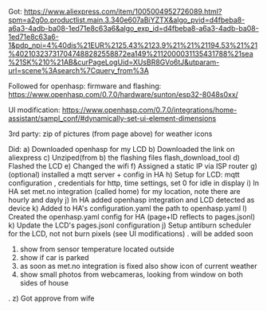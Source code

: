 Got: https://www.aliexpress.com/item/1005004952726089.html?spm=a2g0o.productlist.main.3.340e607aBiYZTX&algo_pvid=d4fbeba8-a6a3-4adb-ba08-1ed71e8c63a6&algo_exp_id=d4fbeba8-a6a3-4adb-ba08-1ed71e8c63a6-1&pdp_npi=4%40dis%21EUR%2125.43%2123.9%21%21%21194.53%21%21%402103237317047488282558872ea149%2112000031135431788%21sea%21SK%210%21AB&curPageLogUid=XUsBR8GVo6tJ&utparam-url=scene%3Asearch%7Cquery_from%3A

Followed for openhasp: firmware and flashing:
https://www.openhasp.com/0.7.0/hardware/sunton/esp32-8048s0xx/

UI modification:
https://www.openhasp.com/0.7.0/integrations/home-assistant/sampl_conf/#dynamically-set-ui-element-dimensions

3rd party: zip of pictures (from page above) for weather icons

Did:
a) Downloaded openhasp for my LCD
b) Downloaded the link on aliexpress
c) Unziped(from b) the flashing files flash_download_tool
d) Flashed the LCD
e) Changed the wifi
f) Assigned a static IP via ISP router
g) (optional) installed a mqtt server + config in HA
h) Setup for LCD: mqtt configuration , credentials for http, time settings, set 0 for idle in display
i) In HA set met.no integration (called home) for my location, note there are hourly and dayly
j) In HA added openhasp integration and LCD detected as device
k) Added to HA's configuration.yaml the path to openhasp.yaml
l) Created the openhasp.yaml config for HA (page+ID reflects to pages.jsonl)
k) Update the LCD's pages.jsonl configuration
j) Setup antiburn scheduler for the LCD, not not burn pixels (see UI modifications)
.
will be added soon
1) show from sensor temperature located outside
2) show if car is parked
3) as soon as met.no integration is fixed also show icon of current weather
4) show small photos from webcameras, looking from window on both sides of house

.
z) Got approve from wife


